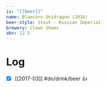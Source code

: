 ```yaml
---
is: "[[beer]]"
name: Blaecorn Unidragon (2016)
beer-style: Stout - Russian Imperial
brewery: Clown Shoes
abv: 12.5
---
```

# Log
- [x] [[2017-03]] #do/drink/beer 👍
